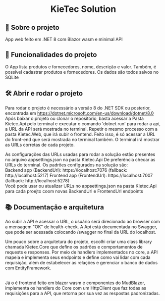 <h1 align="center"> KieTec Solution </h1>

## 🎯 Sobre o projeto
 App web feito em .NET 8 com Blazor wasm e minimal API

## 🔨 Funcionalidades do projeto

 O App lista produtos e fornecedores, nome, descrição e valor. Também, é possível cadastrar produtos e fornecedores. Os dados são todos salvos no SQLite

## 🛠️ Abrir e rodar o projeto

 Para rodar o projeto é necessário a versão 8 do .NET SDK ou posterior, encontrada em <href> https://dotnet.microsoft.com/en-us/download/dotnet/8.0 </href>
Após baixar o projeto ou clonar o repositório, basta acessar a Pasta Kietec.Api pelo terminal e executar o comando 'dotnet run' para rodar a api, a URL
da API será mostrada no terminal. Repetir o mesmo processo com a pasta Kietec.Web, que irá subir o frontend. Feito isso, é só acessar a URL do front-end 
que será mostrada no terminal também. O terminal irá mostrar as URLs corretas de cada projeto.

 As configurações das URLs usadas para rodar a solução estão presentes no arquivo appsettings.json na pasta Kietec.Api
De preferência checar as URLs do terminal. Os padrões configurados na solução são: <br>
Backend app (BackendUrl): https://localhost:7076 (fallback: http://localhost:5217)
Frontend app (FrontendUrl): https://localhost:7007 (fallback: http://localhost:5278) 
<br>
Você pode usar ou atualizar URLs no appsettings.json na pasta Kietec.Api para cada proejto coom novas BackendUrl e FrontendUrl endpoints

## 📚 Documentação e arquitetura

 Ao subir a API e acessar o URL, o usuário será direcionado ao browser com a mensagem "OK" de health-check.
A Api está documentada no Swagger, que pode ser acessada colocando /swagger no final da URL do localhost. <br>

 Um pouco sobre a arquitetura do projeto, escolhi criar uma class library chamada Kietec.Core que define os padrões e comportamentos de requests e responses.
Por meio de handlers implementados no core, a API mapeia e implementa seus endpoints e define como vai lidar com cada requisição, além de estabelecer as relações e gerenciar o banco de dados com EntityFramework. 

<br>
Já o é frontend feito em blazor wasm e componentes do MudBlazor, implementa os handlers do Core com um HttpClient que faz todas as requisições para a API, que retorna por sua vez as respostas padronizadas.
